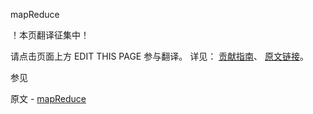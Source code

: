  mapReduce

 ！本页翻译征集中！

请点击页面上方 EDIT THIS PAGE 参与翻译。
详见：
[贡献指南]( https://github.com/whaleal/MongoDB-Manual-zh/blob/master/CONTRIBUTING.md )、
[原文链接](  https://docs.mongodb.com/manual/reference/command/mapReduce/  )。

 参见

原文 - [mapReduce]( https://docs.mongodb.com/manual/reference/command/mapReduce/ )

